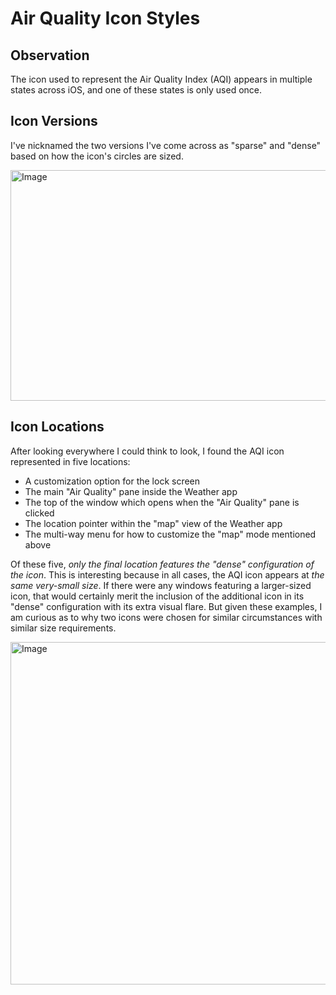 # Air Quality Icon Styles

## Observation

The icon used to represent the Air Quality Index (AQI) appears in multiple states across iOS, and one of these states is only used once.

## Icon Versions

I've nicknamed the two versions I've come across as "sparse" and "dense" based on how the icon's circles are sized.

<img width="700" height="369" alt="Image" src="https://github.com/user-attachments/assets/8e932068-4cfc-4a69-8a5e-9144c6335f4c" />

## Icon Locations

After looking everywhere I could think to look, I found the AQI icon represented in five locations:
- A customization option for the lock screen
- The main "Air Quality" pane inside the Weather app
- The top of the window which opens when the "Air Quality" pane is clicked
- The location pointer within the "map" view of the Weather app
- The multi-way menu for how to customize the "map" mode mentioned above

Of these five, _only the final location features the "dense" configuration of the icon_. This is interesting because in all cases, the AQI icon appears at _the same very-small size_. If there were any windows featuring a larger-sized icon, that would certainly merit the inclusion of the additional icon in its "dense" configuration with its extra visual flare. But given these examples, I am curious as to why two icons were chosen for similar circumstances with similar size requirements.

<img width="1300" height="548" alt="Image" src="https://github.com/user-attachments/assets/2b25e39f-196b-4b2a-a969-947f97ca3ed2" />

